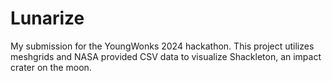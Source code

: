 # Lunarize
My submission for the YoungWonks 2024 hackathon. This project utilizes meshgrids and NASA provided CSV data to visualize Shackleton, an impact crater on the moon.
